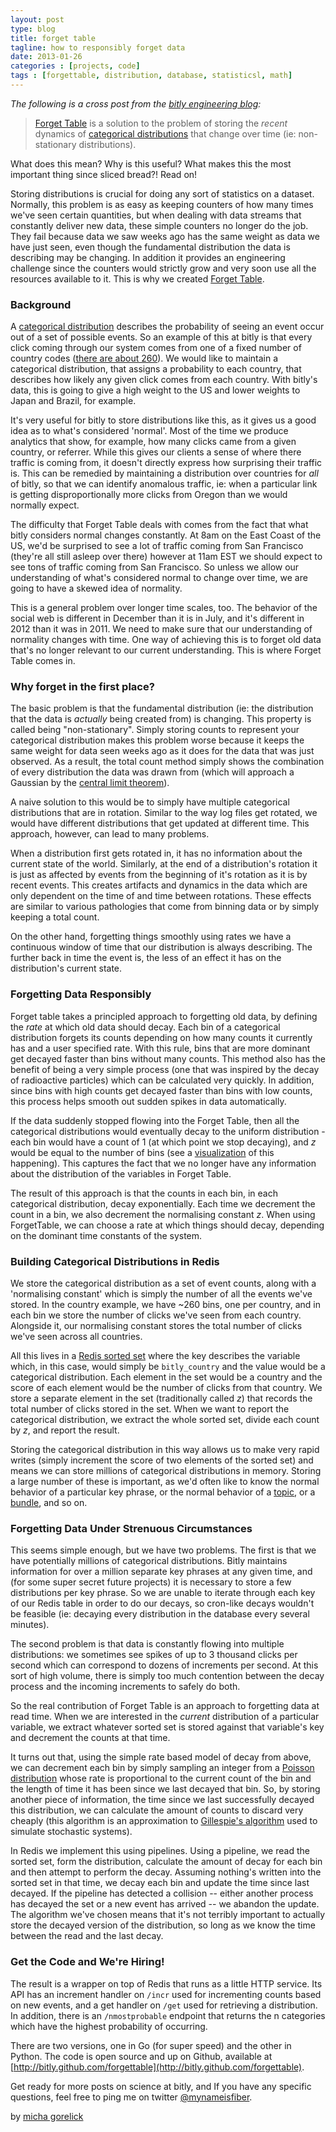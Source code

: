 ```yaml
---
layout: post
type: blog
title: forget table
tagline: how to responsibly forget data
date: 2013-01-26
categories : [projects, code]
tags : [forgettable, distribution, database, statisticsl, math]
---
```


_The following is a cross post from the [bitly engineering
blog](http://word.bitly.com/post/41284219720/forget-table):_

> [Forget Table](http://bitly.github.com/forgettable/) is a solution to the problem of
> storing the _recent_ dynamics of [categorical
> distributions](http://en.wikipedia.org/wiki/Categorical_distribution) that
> change over time (ie: non-stationary distributions).

What does this mean? Why is this useful? What makes this the most important
thing since sliced bread?! Read on!

Storing distributions is crucial for doing any sort of statistics on a dataset.
Normally, this problem is as easy as keeping counters of how many times we've
seen certain quantities, but when dealing with data streams that constantly
deliver new data, these simple counters no longer do the job.  They fail
because data we saw weeks ago has the same weight as data we have just seen,
even though the fundamental distribution the data is describing may be
changing.  In addition it provides an engineering challenge since the counters
would strictly grow and very soon use all the resources available to it.  This
is why we created [Forget Table](http://bitly.github.com/forgettable).


### Background

A [categorical
distribution](http://en.wikipedia.org/wiki/Categorical_distribution) describes
the probability of seeing an event occur out of a set of possible events. So an
example of this at bitly is that every click coming through our system comes
from one of a fixed number of country codes ([there are about
260](http://en.wikipedia.org/wiki/ISO_3166-1_alpha-2)). We would like to
maintain a categorical distribution, that assigns a probability to each
country, that describes how likely any given click comes from each country.
With bitly's data, this is going to give a high weight to the US and lower
weights to Japan and Brazil, for example.

It's very useful for bitly to store distributions like this, as it gives us a
good idea as to what's considered 'normal'. Most of the time we produce
analytics that show, for example, how many clicks came from a given country, or
referrer. While this gives our clients a sense of where there traffic is coming
from, it doesn't directly express how surprising their traffic is.  This can be
remedied by maintaining a distribution over countries for _all_ of bitly, so
that we can identify anomalous traffic, ie: when a particular link is getting
disproportionally more clicks from Oregon than we would normally expect.

The difficulty that Forget Table deals with comes from the fact that what bitly
considers normal changes constantly. At 8am on the East Coast of the US, we'd
be surprised to see a lot of traffic coming from San Francisco (they're all
still asleep over there) however at 11am EST we should expect to see tons of
traffic coming from San Francisco. So unless we allow our understanding of
what's considered normal to change over time, we are going to have a skewed
idea of normality. 

This is a general problem over longer time scales, too. The behavior of the
social web is different in December than it is in July, and it's different in
2012 than it was in 2011. We need to make sure that our understanding of
normality changes with time. One way of achieving this is to forget old data
that's no longer relevant to our current understanding. This is where Forget
Table comes in.


### Why forget in the first place?

The basic problem is that the fundamental distribution (ie: the distribution
that the data is _actually_ being created from) is changing.  This property is
called being "non-stationary".  Simply storing counts to represent your
categorical distribution makes this problem worse because it keeps the same
weight for data seen weeks ago as it does for the data that was just observed.
As a result, the total count method simply shows the combination of every
distribution the data was drawn from (which will approach a Gaussian by the
[central limit theorem](http://en.wikipedia.org/wiki/Central_limit_theorem)).

A naive solution to this would be to simply have multiple categorical
distributions that are in rotation.  Similar to the way log files get rotated,
we would have different distributions that get updated at different time.  This
approach, however, can lead to many problems.

When a distribution first gets rotated in, it has no information about the
current state of the world.  Similarly, at the end of a distribution's rotation
it is just as affected by events from the beginning of it's rotation as it is
by recent events.  This creates artifacts and dynamics in the data which are
only dependent on the time of and time between rotations.  These effects are
similar to various pathologies that come from binning data or by simply keeping
a total count.

On the other hand, forgetting things smoothly using rates we have a continuous
window of time that our distribution is always describing.  The further back in
time the event is, the less of an effect it has on the distribution's current
state.


### Forgetting Data Responsibly

Forget table takes a principled approach to forgetting old data, by defining
the *rate* at which old data should decay. Each bin of a categorical
distribution forgets its counts depending on how many counts it currently has
and a user specified rate.  With this rule, bins that are more dominant get
decayed faster than bins without many counts.  This method also has the benefit
of being a very simple process (one that was inspired by the decay of
radioactive particles) which can be calculated very quickly.  In addition,
since bins with high counts get decayed faster than bins with low counts, this
process helps smooth out sudden spikes in data automatically.

If the data suddenly stopped flowing into the Forget Table, then all the
categorical distributions would eventually decay to the uniform distribution -
each bin would have a count of 1 (at which point we stop decaying), and *z*
would be equal to the number of bins (see a
[visualization](http://bitly.github.com/forgettable/visualization/) of this happening). This
captures the fact that we no longer have any information about the distribution
of the variables in Forget Table.

The result of this approach is that the counts in each bin, in each categorical
distribution, decay exponentially.  Each time we decrement the count in a bin,
we also decrement the normalising constant *z*.  When using ForgetTable, we can
choose a rate at which things should decay, depending on the dominant time
constants of the system.


### Building Categorical Distributions in Redis

We store the categorical distribution as a set of event counts, along with a
'normalising constant' which is simply the number of all the events we've
stored. In the country example, we have ~260 bins, one per country, and in each
bin we store the number of clicks we've seen from each country. Alongside it,
our normalising constant stores the total number of clicks we've seen across
all countries. 

All this lives in a [Redis sorted set](http://redis.io/topics/data-types) where
the key describes the variable which, in this case, would simply be
`bitly_country` and the value would be a categorical distribution. Each element
in the set would be a country and the score of each element would be the number
of clicks from that country. We store a separate element in the set
(traditionally called *z*) that records the total number of clicks stored in
the set. When we want to report the categorical distribution, we extract the
whole sorted set, divide each count by *z*, and report the result. 

Storing the categorical distribution in this way allows us to make very rapid
writes (simply increment the score of two elements of the sorted set) and means
we can store millions of categorical distributions in memory. Storing a large
number of these is important, as we'd often like to know the normal behavior
of a particular key phrase, or the normal behavior of a
[topic](http://rt.ly/#t=economics), or a [bundle](http://bitly.com/bundles/),
and so on. 


### Forgetting Data Under Strenuous Circumstances

This seems simple enough, but we have two problems. The first is that we have
potentially millions of categorical distributions. Bitly maintains information
for over a million separate key phrases at any given time, and (for some super
secret future projects) it is necessary to store a few distributions per
key phrase. So we are unable to iterate through each key of our Redis table
in order to do our decays, so cron-like decays wouldn't be feasible (ie:
decaying every distribution in the database every several minutes).

The second problem is that data is constantly flowing into multiple
distributions: we sometimes see spikes of up to 3 thousand clicks per second
which can correspond to dozens of increments per second.  At this sort of high
volume, there is simply too much contention between the decay process and the
incoming increments to safely do both.

So the real contribution of Forget Table is an approach to forgetting data at
read time. When we are interested in the *current* distribution of a particular
variable, we extract whatever sorted set is stored against that variable's key
and decrement the counts at that time.

It turns out that, using the simple rate based model of decay from above, we can
decrement each bin by simply sampling an integer from a [Poisson
distribution](http://en.wikipedia.org/wiki/Poisson_distribution) whose rate is
proportional to the current count of the bin and the length of time it has been
since we last decayed that bin. So, by storing another piece of information,
the time since we last successfully decayed this distribution, we can calculate
the amount of counts to discard very cheaply (this algorithm is an
approximation to [Gillespie's
algorithm](http://en.wikipedia.org/wiki/Gillespie_algorithm) used to simulate
stochastic systems).

In Redis we implement this using pipelines. Using a pipeline, we read the
sorted set, form the distribution, calculate the amount of decay for each bin
and then attempt to perform the decay. Assuming nothing's written into the
sorted set in that time, we decay each bin and update the time since last
decayed. If the pipeline has detected a collision -- either another process has
decayed the set or a new event has arrived -- we abandon the update. The
algorithm we've chosen means that it's not terribly important to actually store
the decayed version of the distribution, so long as we know the time between
the read and the last decay.


### Get the Code and We're Hiring!

The result is a wrapper on top of Redis that runs as a little HTTP service. Its
API has an increment handler on `/incr` used for incrementing counts based on
new events, and a get handler on `/get` used for retrieving a distribution.  In
addition, there is an `/nmostprobable` endpoint that returns the n categories
which have the highest probability of occurring.

There are two versions, one in Go (for super speed) and the other in Python.
The code is open source and up on Github, available at
[http://bitly.github.com/forgettable](http://bitly.github.com/forgettable).

Get ready for more posts on science at bitly, and If you have any specific
questions, feel free to ping me on twitter
[@mynameisfiber](http://twitter.com/mynameisfiber/).

<div class="postmeta"> by <a href="http://micha.gd/">micha gorelick</a></div>
